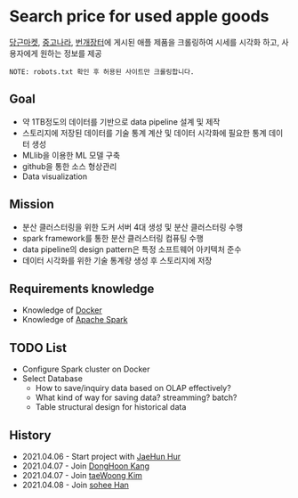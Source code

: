 # Search price for used apple goods

[당근마켓](https://www.daangn.com/), [중고나라](https://www.joongna.com/), [번개장터](https://m.bunjang.co.kr/)에 게시된 애플 제품을 크롤링하여 시세를 시각화 하고, 사용자에게 원하는 정보를 제공

`NOTE: robots.txt 확인 후 허용된 사이트만 크롤링합니다.`

## Goal

- 약 1TB정도의 데이터를 기반으로 data pipeline 설계 및 제작
- 스토리지에 저장된 데이터를 기술 통계 계산 및 데이터 시각화에 필요한 통계 데이터 생성
- MLlib을 이용한 ML 모델 구축
- github을 통한 소스 형상관리
- Data visualization

## Mission

- 분산 클러스터링을 위한 도커 서버 4대 생성 및 분산 클러스터링 수행
- spark framework를 통한 분산 클러스터링 컴퓨팅 수행
- data pipeline의 design pattern은 특정 소프트웨어 아키텍처 준수
- 데이터 시각화를 위한 기술 통계량 생성 후 스토리지에 저장

## Requirements knowledge

- Knowledge of [Docker](https://www.docker.com/)
- Knowledge of [Apache Spark](http://spark.apache.org/)

## TODO List

- Configure Spark cluster on Docker
- Select Database
  - How to save/inquiry data based on OLAP effectively?
  - What kind of way for saving data? streamming? batch?
  - Table structural design for historical data

## History

- 2021.04.06 - Start project with [JaeHun Hur](https://github.com/koni114)
- 2021.04.07 - Join [DongHoon Kang](https://github.com/donghoon-khan)
- 2021.04.07 - Join [taeWoong Kim](https://github.com/poi2507)
- 2021.04.08 - Join [sohee Han](https://github.com/sohee53)
